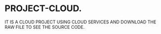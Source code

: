 # PROJECT-CLOUD.
IT IS A CLOUD PROJECT USING CLOUD SERVICES AND DOWNLOAD THE RAW FILE TO SEE THE SOURCE CODE.
